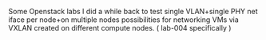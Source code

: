 Some Openstack labs I did a while back to test single VLAN+single PHY net iface per node+on multiple nodes possibilities for networking VMs via VXLAN  created on different compute nodes. ( lab-004 specifically )
